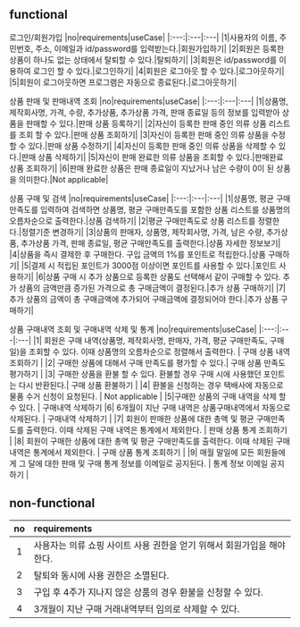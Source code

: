 ## functional

로그인/회원가입
|no|requirements|useCase|
|:---:|:---|:---|
|1|사용자의 이름, 주민번호, 주소, 이메일과 id/password를 입력받는다.|회원가입하기|
|2|회원은 등록한 상품이 하나도 없는 상태에서 탈퇴할 수 있다.|탈퇴하기|
|3|회원은 id/password를 이용하여 로그인 할 수 있다.|로그인하기|
|4|회원은 로그아웃 할 수 있다.|로그아웃하기|
|5|회원이 로그아웃하면 프로그램은 자동으로 종료된다.|로그아웃하기|

상품 판매 및 판매내역 조회
|no|requirements|useCase|
|:---:|:---|:---|
|1|상품명, 제작회사명, 가격, 수량, 추가상품, 추가상품 가격, 판매 종료일 등의 정보를 입력받아 상품을 판매할 수 있다.|판매 상품 등록하기|
|2|자신이 등록한 판매 중인 의류 상품 리스트를 조회 할 수 있다.|판매 상품 조회하기|
|3|자신이 등록한 판매 중인 의류 상품을 수정할 수 있다.|판매 상품 수정하기|
|4|자신이 등록한 판매 중인 의류 상품을 삭제할 수 있다.|판매 상품 삭제하기|
|5|자신이 판매 완료한 의류 상품을 조회할 수 있다.|판매완료 상품 조회하기|
|6|판매 완료한 상품은 판매 종료일이 지났거나 남은 수량이 0이 된 상품을 의미한다.|Not applicable|

상품 구매 및 검색
|no|requirements|useCase|
|:---:|:---|:---|
|1|상품명, 평균 구매만족도를 입력하여 검색하면 상품명, 평균 구매만족도를 포함한 상품 리스트를 상품명의 오름차순으로 출력한다.|상품 검색하기|
|2|평균 구매만족도로 상품 리스트를 정렬한다.|정렬기준 변경하기|
|3|상품의 판매자, 상품명, 제작회사명, 가격, 남은 수량, 추가상품, 추가상품 가격, 판매 종료일, 평균 구매만족도를 출력한다.|상품 자세한 정보보기|
|4|상품을 즉시 결제한 후 구매한다. 구입 금액의 1%를 포인트로 적립한다.|상품 구매하기|
|5|결제 시 적립된 포인트가 3000점 이상이면 포인트를 사용할 수 있다.|포인트 사용하기|
|6|상품 구매 시 추가 상품으로 등록한 상품도 선택해서 같이 구매할 수 있다. 추가 상품의 금액만큼 증가된 가격으로 총 구매금액이 결정된다.|추가 상품 구매하기|
|7|추가 상품의 금액이 총 구매금액에 추가되어 구매금액에 결정되어야 한다.|추가 상품 구매하기|

상품 구매내역 조회 및 구매내역 삭제 및 통계
|no|requirements|useCase|
|:---:|:---|:---|
|1| 회원은 구매 내역(상품명, 제작회사명, 판매자, 가격, 평균 구매만족도, 구매일)을 조회할 수 있다. 이때 상품명의 오름차순으로 정렬해서 출력한다. | 구매 상품 내역 조회하기 |
|2| 구매한 상품에 대해서 구매 만족도를 평가할 수 있다.| 구매 상품 만족도 평가하기 |
|3| 구매한 상품을 환불 할 수 있다. 환불할 경우 구매 시에 사용했던 포인트는 다시 반환된다.| 구매 상품 환불하기 |
|4| 환불을 신청하는 경우 택배사에 자동으로 물품 수거 신청이 요청된다. | Not applicable |
|5|구매한 상품의 구매 내역을 삭제 할 수 있다. | 구매내역 삭제하기
|6| 6개월이 지난 구매 내역은 상품구매내역에서 자동으로 삭제된다. | 구매내역 삭제하기 |
|7| 회원이 판매한 상품에 대한 총액 및 평균 구매만족도를 출력한다. 이때 삭제된 구매 내역은 통계에서 제외한다. | 판매 상품 통계 조회하기 |
|8| 회원이 구매한 상품에 대한 총액 및 평균 구매만족도를 출력한다. 이때 삭제된 구매 내역은 통계에서 제외한다. | 구매 상품 통계 조회하기 |
|9| 매월 말일에 모든 회원들에게 그 달에 대한 판매 및 구매 통계 정보를 이메일로 공지된다. | 통계 정보 이메일 공지하기 |

## non-functional

| no  | requirements                                                           |
| :-: | :--------------------------------------------------------------------- |
|  1  | 사용자는 의류 쇼핑 사이트 사용 권한을 얻기 위해서 회원가입을 해야한다. |
|  2  | 탈퇴와 동시에 사용 권한은 소멸된다.                                    |
|  3  | 구입 후 4주가 지나지 않은 상품의 경우 환불을 신청할 수 있다.           |
|  4  | 3개월이 지난 구매 거래내역부터 임의로 삭제할 수 있다.      |
